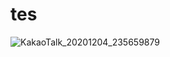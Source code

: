 # tes
![KakaoTalk_20201204_235659879](https://user-images.githubusercontent.com/73922630/101484174-90166400-399c-11eb-9f35-edf2bdf98f30.jpg)
